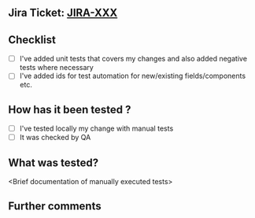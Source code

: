 ## Jira Ticket: [JIRA-XXX](https://jira.io/browse/JIRA-XXX)

## Checklist

- [ ] I've added unit tests that covers my changes and also added negative tests where necessary
- [ ] I've added ids for test automation for new/existing fields/components etc.

## How has it been tested ?

- [ ] I've tested locally my change with manual tests
- [ ] It was checked by QA

## What was tested?

\<Brief documentation of manually executed tests>

## Further comments
